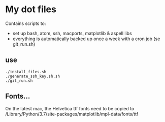 # My dot files

Contains scripts to:

- set up bash, atom, ssh, macports, matplotlib & aspell libs
- everything is automatically backed up once a week with a cron job (se git_run.sh)


## use

```terminal
./install_files.sh
./generate_ssh_key.sh.sh
./git_run.sh
```

## Fonts...

On the latest mac, the Helvetica ttf fonts need to be copied to /Library/Python/3.7/site-packages/matplotlib/mpl-data/fonts/ttf
